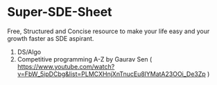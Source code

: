 # Super-SDE-Sheet
Free, Structured and Concise resource to make your life easy and your growth faster as SDE aspirant.

1. DS/Algo
  1. Competitive programming A-Z by Gaurav Sen ( https://www.youtube.com/watch?v=FbW_5ipDCbg&list=PLMCXHnjXnTnucEu8lYMatA23OOi_De3Zp )
